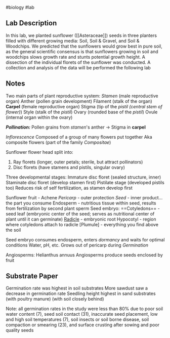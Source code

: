 #biology #lab 
## Lab Description
In this lab, we planted sunflower ([[Asteraceae]]) seeds in three planters filled with different growing media: Soil, Soil & Gravel, and Soil & Woodchips. We predicted that the sunflowers would grow best in pure soil, as the general scientific consensus is that sunflowers growing in soil and woodchips slows growth rate and stunts potential growth height.
A dissection of the individual florets of the sunflower was conducted.
A collection and analysis of the data will be performed the following lab
## Notes
Two main parts of plant reproductive system:
	*Stamen* (male reproductive organ)
		Anther (pollen grain development)
		Filament (stalk of the organ)
	**Carpel** (female reproductive organ)
		Stigma (tip of the *pistil (central stem of flower)*)
		Style (stalk of the *pistil*)
		Ovary (rounded base of the *pistil*)
		Ovule (internal organ within the ovary)

***Pollination:***
Pollen grains from *stamen*'s anther -> Stigma in **carpel**

*Inflorescence*
Composed of a group of many flowers put together
	Aka composite flowers (part of the family *Compositae*)

Sunflower flower head split into:
1. Ray florets (longer, outer petals; sterile, but attract pollinators)
2. Disc florets (have stamens and pistils, singular ovary)

Three developmental stages:
	Immature disc floret (sealed structure, inner)
	Staminate disc floret (develop stamen first)
	Pistilate stage (developed pistils too)
		Reduces risk of self fertilization, as stamen develop first

Sunflower fruit - Achene
	*Pericarp* - outer protection
	*Seed* - inner product... the part you consume
			Endosperm - nutritious tissue within seed, results from fertilization by second plant sperm
			Seed embryo:
				==Cotyledons== - seed leaf (embryonic center of the seed; serves as nutritional center of plant until it can germinate)
				<u>Radicle</u> - embryonic root
				Hypocotyl - region where cotyledons attach to radicle
				[Plumule] - everything you find above the soil
				
Seed embryo consumes endosperm, enters *dormancy* and waits for optimal conditions
	Water, pH, etc.
	Grows out of pericarp during *Germination*

Angiosperms: Helianthus annuus
Angiosperms produce seeds enclosed by fruit

## Substrate Paper
Germination rate was highest in soil substrates
	More sawdust saw a decrease in germination rate
Seedling height highest in sand substrates (with poultry manure) (with soil closely behind)

Note: all germination rates in the study were less than 80%
	 due to poor soil water content (7), seed soil contact (31), inaccurate seed placement, low and high soil temperatures (7), soil insects or soil borne disease, soil compaction or smearing (23), and surface crusting after sowing and poor quality seeds